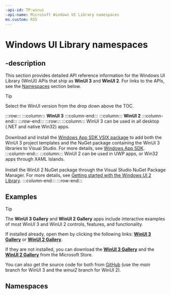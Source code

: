 ```yaml
---
-api-id: TP:winui
-api-name: Microsoft Windows UI Library namespaces
ms.custom: RS5
---
```


# Windows UI Library namespaces

## -description

This section provides detailed API reference information for the Windows UI Library (WinUI) APIs that ship as **WinUI 3** and **WinUI 2**. For links to the APIs, see the [Namespaces](#namespaces) section below.

> [!Tip]
> Select the WinUI version from the drop down above the TOC.

:::row:::
    :::column:::
        **WinUI 3**
    :::column-end:::
    :::column:::
        **WinUI 2**
    :::column-end:::
:::row-end:::
:::row:::
    :::column:::
          WinUI 3 can be used in all desktop (.NET and native Win32) apps.<br/><br/>
          Download and install the [Windows App SDK VSIX package](https://marketplace.visualstudio.com/items?itemName=ProjectReunion.MicrosoftProjectReunion) to add both the WinUI 3 project templates and the NuGet package containing the WinUI 3 libraries to Visual Studio. For more details, see [Windows App SDK](/windows/apps/windows-app-sdk/stable-channel).
    :::column-end:::
    :::column:::
          WinUI 2 can be used in UWP apps, or Win32 apps through XAML Islands.<br/><br/>
          Install the WinUI 2 NuGet package through the Visual Studio NuGet Package Manager. For more details, see [Getting started with the Windows UI 2 Library](/windows/apps/winui/winui2/getting-started).
    :::column-end:::
:::row-end:::

## Examples

> [!TIP]
> The **WinUI 3 Gallery** and **WinUI 2 Gallery** apps include interactive examples of most WinUI 3 and WinUI 2 controls, features, and functionality.
>
> If installed already, open them by clicking the following links: [**WinUI 3 Gallery**](winui3gallery:) or [**WinUI 2 Gallery**](winui2gallery:).
>
> If they are not installed, you can download the [**WinUI 3 Gallery**](https://www.microsoft.com/p/winui-3-controls-gallery/9p3jfpwwdzrc) and the [**WinUI 2 Gallery**](https://www.microsoft.com/p/xaml-controls-gallery/9msvh128x2zt) from the Microsoft Store.
>
> You can also get the source code for both from [GitHub](https://github.com/Microsoft/WinUI-Gallery) (use the *main* branch for WinUI 3 and the *winui2* branch for WinUI 2).

## Namespaces